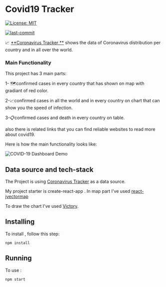 


# Covid19 Tracker



[![License: MIT](https://img.shields.io/github/license/faeghe-hajiabadi/covid19?style=flat-square)](https://opensource.org/licenses/MIT)

[![last-commit](https://img.shields.io/github/last-commit/faeghe-hajiabadi/covid19)](https://img.shields.io/github/last-commit/faeghe-hajiabadi/covid19)

📈 [**Coronavirus Tracker **](https://haji-covid19.netlify.app/) shows the data of Сoronavirus distribution per country and in all over the world.


### Main Functionality

This project has 3 main parts: 

1- 🗺️confirmed cases in every country that has shown on map with gradiant of red color.

2-📈confirmed cases in all the world and in every country on chart that can show you the speed of infection. 

3-📋confirmed cases and death in every country on table.

also there is related links that you can find reliable websites to read more about covid19.

Here is how the main functionality looks like:

![COVID-19 Dashboard Demo](./covid.gif)

## Data source and tech-stack

The Project is using [Coronavirus Tracker](https://coronavirus-tracker-api.herokuapp.com/) as a data source.

My project starter is create-react-app . In map part I've used [react-jvectormap](https://www.npmjs.com/package/react-jvectormap)


 To draw the chart I've used [Victory](https://formidable.com/open-source/victory/docs/victory-chart/).

## Installing <Covid19 Tracker>

To install <Covid19 Tracker>, follow this step:

```
npm install
```

## Running <Covid19 Tracker>

To use <Covid19 Tracker>:

```
npm start
```


